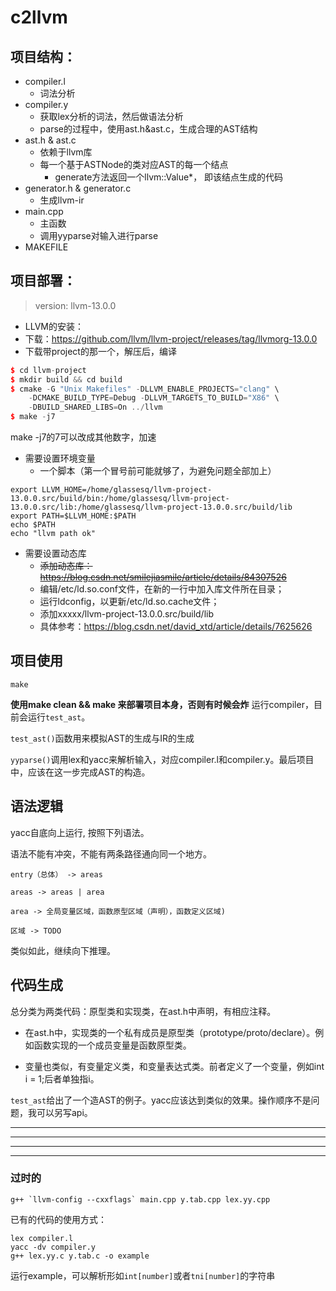 # c2llvm

## 项目结构：
- compiler.l
  - 词法分析
- compiler.y
  - 获取lex分析的词法，然后做语法分析
  - parse的过程中，使用ast.h&ast.c，生成合理的AST结构
- ast.h & ast.c
  - 依赖于llvm库
  - 每一个基于ASTNode的类对应AST的每一个结点
    - generate方法返回一个llvm::Value*， 即该结点生成的代码
- generator.h & generator.c
  - 生成llvm-ir
- main.cpp
  - 主函数
  - 调用yyparse对输入进行parse
- MAKEFILE

## 项目部署：
> version: llvm-13.0.0


- LLVM的安装：
- 下载：https://github.com/llvm/llvm-project/releases/tag/llvmorg-13.0.0
- 下载带project的那一个，解压后，编译
```cpp
$ cd llvm-project
$ mkdir build && cd build
$ cmake -G "Unix Makefiles" -DLLVM_ENABLE_PROJECTS="clang" \
    -DCMAKE_BUILD_TYPE=Debug -DLLVM_TARGETS_TO_BUILD="X86" \
    -DBUILD_SHARED_LIBS=On ../llvm
$ make -j7
```
make -j7的7可以改成其他数字，加速
- 需要设置环境变量
  - 一个脚本（第一个冒号前可能就够了，为避免问题全部加上）
``` 
export LLVM_HOME=/home/glassesq/llvm-project-13.0.0.src/build/bin:/home/glassesq/llvm-project-13.0.0.src/lib:/home/glassesq/llvm-project-13.0.0.src/build/lib
export PATH=$LLVM_HOME:$PATH
echo $PATH
echo "llvm path ok"
```
- 需要设置动态库
  - ~~添加动态库： https://blog.csdn.net/smilejiasmile/article/details/84307526~~
  - 编辑/etc/ld.so.conf文件，在新的一行中加入库文件所在目录；
  - 运行ldconfig，以更新/etc/ld.so.cache文件；
  - 添加xxxxx/llvm-project-13.0.0.src/build/lib
  - 具体参考：https://blog.csdn.net/david_xtd/article/details/7625626



## 项目使用
```
make
```

__使用make clean && make 来部署项目本身，否则有时候会炸__
运行compiler，目前会运行`test_ast`。

`test_ast()`函数用来模拟AST的生成与IR的生成

`yyparse()`调用lex和yacc来解析输入，对应compiler.l和compiler.y。最后项目中，应该在这一步完成AST的构造。

## 语法逻辑

yacc自底向上运行, 按照下列语法。

语法不能有冲突，不能有两条路径通向同一个地方。

```
entry（总体） -> areas

areas -> areas | area

area -> 全局变量区域，函数原型区域（声明），函数定义区域)

区域 -> TODO
```

类似如此，继续向下推理。


## 代码生成

总分类为两类代码：原型类和实现类，在ast.h中声明，有相应注释。

- 在ast.h中，实现类的一个私有成员是原型类（prototype/proto/declare）。例如函数实现的一个成员变量是函数原型类。

- 变量也类似，有变量定义类，和变量表达式类。前者定义了一个变量，例如int i = 1;后者单独指i。

`test_ast`给出了一个造AST的例子。yacc应该达到类似的效果。操作顺序不是问题，我可以另写api。

---
---
---
---
###  过时的

```
g++ `llvm-config --cxxflags` main.cpp y.tab.cpp lex.yy.cpp
```

已有的代码的使用方式：
```
lex compiler.l
yacc -dv compiler.y
g++ lex.yy.c y.tab.c -o example
```
运行example，可以解析形如`int[number]`或者`tni[number]`的字符串

